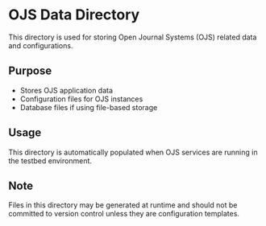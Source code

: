 # OJS Data Directory

This directory is used for storing Open Journal Systems (OJS) related data and configurations.

## Purpose
- Stores OJS application data
- Configuration files for OJS instances
- Database files if using file-based storage

## Usage
This directory is automatically populated when OJS services are running in the testbed environment.

## Note
Files in this directory may be generated at runtime and should not be committed to version control unless they are configuration templates.
